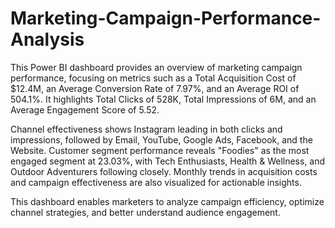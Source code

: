 # Marketing-Campaign-Performance-Analysis
This Power BI dashboard provides an overview of marketing campaign performance, focusing on metrics such as a Total Acquisition Cost of $12.4M, an Average Conversion Rate of 7.97%, and an Average ROI of 504.1%. It highlights Total Clicks of 528K, Total Impressions of 6M, and an Average Engagement Score of 5.52.

Channel effectiveness shows Instagram leading in both clicks and impressions, followed by Email, YouTube, Google Ads, Facebook, and the Website. Customer segment performance reveals "Foodies" as the most engaged segment at 23.03%, with Tech Enthusiasts, Health & Wellness, and Outdoor Adventurers following closely. Monthly trends in acquisition costs and campaign effectiveness are also visualized for actionable insights.

This dashboard enables marketers to analyze campaign efficiency, optimize channel strategies, and better understand audience engagement.
